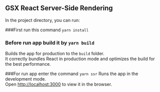 

## GSX React Server-Side Rendering

In the project directory, you can run:

###First run this command `yarn install`  

### Before run app build it by `yarn build`

Builds the app for production to the `build` folder.<br />
It correctly bundles React in production mode and optimizes the build for the best performance.


###For run app enter the command `yarn ssr` 
Runs the app in the development mode.<br />
Open [http://localhost:3000](http://localhost:3000) to view it in the browser.



